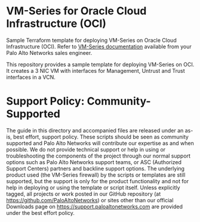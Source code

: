 # VM-Series for Oracle Cloud Infrastructure (OCI)
Sample Terraform template for deploying VM-Series on Oracle Cloud Infrastructure (OCI). Refer to [VM-Series documentation](https://docs.paloaltonetworks.com/vm-series/8-1/vm-series-deployment/set-up-the-vm-series-firewall-on-oracle-cloud-infrastructure) available from your Palo Alto Networks sales engineer.

This repository provides a sample template for deploying VM-Series on OCI. It creates a 3 NIC VM with interfaces for Management, Untrust and Trust interfaces in a VCN. 

# Support Policy: Community-Supported
The guide in this directory and accompanied files are released under an as-is, best effort, support policy. These scripts should be seen as community supported and Palo Alto Networks will contribute our expertise as and when possible. We do not provide technical support or help in using or troubleshooting the components of the project through our normal support options such as Palo Alto Networks support teams, or ASC (Authorized Support Centers) partners and backline support options. The underlying product used (the VM-Series firewall) by the scripts or templates are still supported, but the support is only for the product functionality and not for help in deploying or using the template or script itself.
Unless explicitly tagged, all projects or work posted in our GitHub repository (at https://github.com/PaloAltoNetworks) or sites other than our official Downloads page on https://support.paloaltonetworks.com are provided under the best effort policy.
